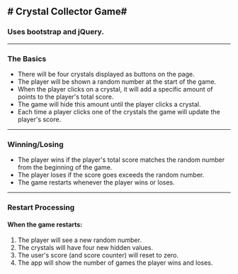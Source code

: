 ## # Crystal Collector Game#
### Uses bootstrap and jQuery.
- - - -
### The Basics
* There will be four crystals displayed as buttons on the page.
* The player will be shown a random number at the start of the game.
* When the player clicks on a crystal, it will add a specific amount of points to the player's total score.
* The game will hide this amount until the player clicks a crystal.
* Each time a player clicks one of the crystals the game will update the player's score.
- - - -
### Winning/Losing
* The player wins if the player's total score matches the random number from the beginning of the game.
* The player loses if the score goes exceeds the random number.
* The game restarts whenever the player wins or loses.
- - - -

### Restart Processing
#### When the game restarts:
1. The player will see a new random number. 
2. The crystals will have four new hidden values. 
3. The user's score (and score counter) will reset to zero.
4. The app will show the number of games the player wins and loses.